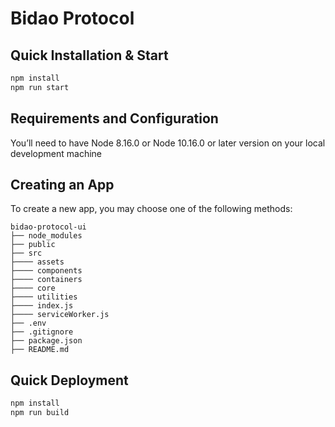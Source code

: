# Bidao Protocol
## Quick Installation & Start

```sh
npm install
npm run start
```

## Requirements and Configuration

You’ll need to have Node 8.16.0 or Node 10.16.0 or later version on your local development machine

## Creating an App

To create a new app, you may choose one of the following methods:

```
bidao-protocol-ui
├── node_modules
├── public
├── src
├──── assets
├──── components
├──── containers
├──── core
├──── utilities
├──── index.js
├──── serviceWorker.js
├── .env
├── .gitignore
├── package.json
├── README.md
```

## Quick Deployment

```sh
npm install
npm run build
```

